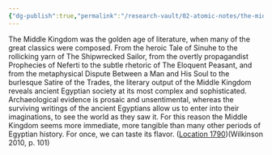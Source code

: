 ```yaml
---
{"dg-publish":true,"permalink":"/research-vault/02-atomic-notes/the-middle-kingdom-literature-and-tale-of-the-shipwrecked-sailor/"}
---
```


The Middle Kingdom was the golden age of literature, when many of the great classics were composed. From the heroic Tale of Sinuhe to the rollicking yarn of The Shipwrecked Sailor, from the overtly propagandist Prophecies of Neferti to the subtle rhetoric of The Eloquent Peasant, and from the metaphysical Dispute Between a Man and His Soul to the burlesque Satire of the Trades, the literary output of the Middle Kingdom reveals ancient Egyptian society at its most complex and sophisticated. Archaeological evidence is prosaic and unsentimental, whereas the surviving writings of the ancient Egyptians allow us to enter into their imaginations, to see the world as they saw it. For this reason the Middle Kingdom seems more immediate, more tangible than many other periods of Egyptian history. For once, we can taste its flavor. ([Location 1790](https://readwise.io/to_kindle?action=open&asin=B004FGMZAI&location=1790))(Wilkinson 2010, p. 101)